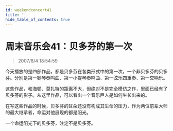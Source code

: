 ```yaml
---
id: weekendconcert41
title: ''
hide_table_of_contents: true
---
```


# 周末音乐会41：贝多芬的第一次

> 2007/8/4 18:54:59

今天播放的是四部作品，都是贝多芬在各类形式中的第一次，一个非贝多芬的贝多芬。分别是第一钢琴奏鸣曲、第一小提琴奏鸣曲、第一弦乐四重奏、第一交响乐。
 
这些作品，和海顿、莫扎特的距离不大，但绝对不是完全模仿之作，里面已经有了贝多芬的影子。从这里作品，可以看出一个音乐巨人是如何生长出来的。
 
在写这些作品的时候，贝多芬的耳朵还没有构成其生命的压力，作为两位前辈大师的最大继承者，命运对他展现的都是阳光。
 
一个命运阳光下的贝多芬，注定不是贝多芬。